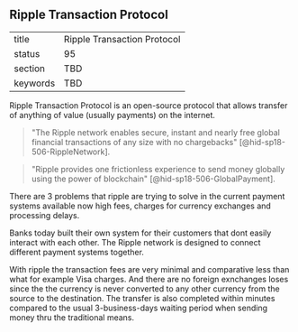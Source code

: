 ## Ripple Transaction Protocol


|          |                             |
| -------- | --------------------------- |
| title    | Ripple Transaction Protocol |
| status   | 95                          |
| section  | TBD                         |
| keywords | TBD                         |




Ripple Transaction Protocol is an open-source protocol that allows
transfer of anything of value (usually payments) on the internet.



> "The Ripple network enables secure, instant and nearly free global
> financial transactions of any size with no chargebacks"
> [@hid-sp18-506-RippleNetwork].



> "Ripple provides one frictionless experience to send money globally
> using the power of blockchain" [@hid-sp18-506-GlobalPayment].



There are 3 problems that ripple are trying to solve in the current
payment systems available now high fees, charges for currency exchanges
and processing delays.

Banks today built their own system for their customers that dont easily
interact with each other. The Ripple network is designed to connect
different payment systems together.

With ripple the transaction fees are very minimal and comparative less
than what for example Visa charges. And there are no foreign exnchanges
loses since the the currency is never converted to any other currency
from the source to the destination. The transfer is also completed
within minutes compared to the usual 3-business-days waiting period when
sending money thru the traditional means.
